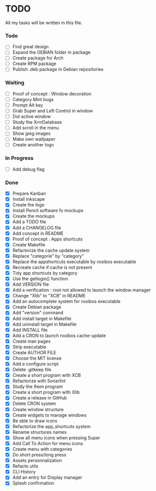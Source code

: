 # TODO
All my tasks will be written in this file.

### Todo
- [ ] Find great design
- [ ] Expand the DEBIAN folder in package
- [ ] Create package for Arch
- [ ] Create RPM package
- [ ] Publish .deb package in Debian repositories

### Waiting
- [ ] Proof of concept : Window decoration
- [ ] Category Mint bugs
- [ ] Prompt Alt key
- [ ] Grab Super and Left Control in window
- [ ] Dot active window
- [ ] Study the XrmDatabase
- [ ] Add scroll in the menu
- [ ] Show jpeg images
- [ ] Make own wallpaper
- [ ] Create another logo

### In Progress
- [ ] Add debug flag

### Done
- [X] Prepare Kanban
- [X] Install Inkscape
- [X] Create the logo
- [X] Install Pencil software fo mockups
- [X] Create the mockups
- [X] Add a TODO file
- [X] Add a CHANGELOG file
- [X] Add concept in README
- [X] Proof of concept : Apps shortcuts
- [X] Create Makefile
- [X] Refactorize the cache update system
- [X] Replace "categorie" by "category"
- [X] Replace the appshortcuts executable by rooibos executable
- [X] Recreate cache if cache is not present
- [X] Tidy app shortcuts by category
- [X] Use the getlogin() function
- [X] Add VERSION file
- [X] Add a verification : root not allowed to launch the window manager
- [X] Change "Xlib" to "XCB" in README
- [X] Add an autocomplete system for rooibos executable
- [X] Create Debian package
- [X] Add "version" command
- [X] Add install target in Makefile
- [X] Add uninstall target in Makefile
- [X] Add INSTALL file
- [X] Add a CRON to launch rooibos cache-update
- [X] Create man pages
- [X] Strip executable
- [X] Create AUTHOR FILE
- [X] Choose the MIT license
- [X] Add a configure script
- [X] Delete .gitkeep file
- [X] Create a short program with XCB
- [X] Refactorize with Sonarlint
- [X] Study the 9wm program
- [X] Create a short program with Xlib
- [X] Create a release in GitHub
- [X] Delete CRON system
- [X] Create window structure
- [X] Create widgets to manage windows
- [X] Be able to draw icons
- [X] Refactorize the app_shortcuts system
- [X] Rename structures names
- [X] Show all menu icons when pressing Super
- [X] Add Call To Action for menu icons
- [X] Create menu with categories
- [X] Do short press/long press
- [X] Assets personnalization
- [X] Refacto utils
- [X] CLI History
- [X] Add an entry for Display manager
- [X] Splash confirmation
